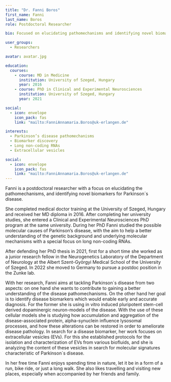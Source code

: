 ```yaml
---
title: "Dr. Fanni Boros"
first_name: Fanni
last_name: Boros
role: Postdoctoral Researcher

bio: Focused on elucidating pathomechanisms and identifying novel biomarkers for Parkinson’s disease.

user_groups:
  - Researchers

avatar: avatar.jpg

education:
  courses:
    - course: MD in Medicine
      institution: University of Szeged, Hungary
      year: 2016
    - course: PhD in Clinical and Experimental Neurosciences
      institution: University of Szeged, Hungary
      year: 2021

social:
  - icon: envelope
    icon_pack: fas
    link: "mailto:FanniAnnamaria.Boros@uk-erlangen.de"

interests:
  - Parkinson’s disease pathomechanisms
  - Biomarker discovery
  - Long non-coding RNAs
  - Extracellular vesicles

social:
  - icon: envelope
    icon_pack: fas
    link: "mailto:FanniAnnamaria.Boros@uk-erlangen.de"
---
```


Fanni is a postdoctoral researcher with a focus on elucidating the pathomechanisms, and identifying novel biomarkers for Parkinson´s disease. 

She completed medical doctor training at the University of Szeged, Hungary and received her MD diploma in 2016. After completing her university studies, she entered a Clinical and Experimental Neurosciences PhD program at the same university. During her PhD Fanni studied the possible molecular causes of Parkinson’s disease, with the aim to help a better understanding of the genetic background and underlying molecular mechanisms with a special focus on long non-coding RNAs.

After defending her PhD thesis in 2021, first for a short time she worked as a junior research fellow in the Neurogenetics Laboratory of the Department of Neurology at the Albert Szent-Györgyi Medical School of the University of Szeged. In 2022 she moved to Germany to pursue a postdoc position in the Zunke lab. 

With her research, Fanni aims at tackling Parkinson´s disease from two aspects: on one hand she wants to contribute to gaining a better understanding of the disease pathomechanisms. On the other hand her goal is to identify disease biomarkers which would enable early and accurate diagnosis. For the former she is using in vitro induced pluripotent stem-cell derived dopaminergic neuron-models of the disease. With the use of these cellular models she is studying how accumulation and aggregation of the disease-associated protein, alpha-synuclein influence lysosomal processes, and how these alterations can be restored in order to ameliorate disease pathology. In search for a disease biomarker, her work focuses on extracellular vesicles (EVs). For this she established protocols for the isolation and characterization of EVs from various biofluids, and she is analyzing the content of these vesicles in search for molecular signatures characteristic of Parkinson´s disease.

In her free time Fanni enjoys spending time in nature, let it be in a form of a run, bike ride, or just a long walk. She also likes travelling and visiting new places, especially when accompanied by her friends and family.
